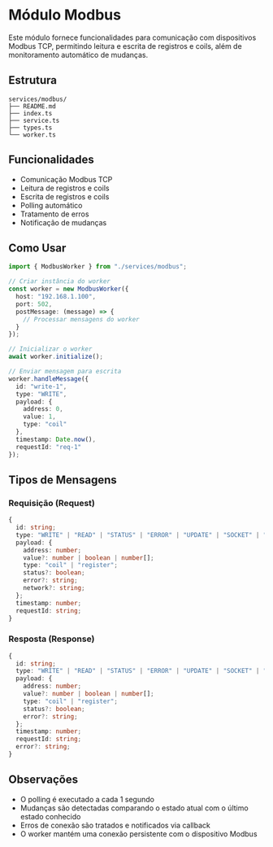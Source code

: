 # Módulo Modbus

Este módulo fornece funcionalidades para comunicação com dispositivos Modbus TCP, permitindo leitura e escrita de registros e coils, além de monitoramento automático de mudanças.

## Estrutura

```
services/modbus/
├── README.md
├── index.ts
├── service.ts
├── types.ts
└── worker.ts
```

## Funcionalidades

- Comunicação Modbus TCP
- Leitura de registros e coils
- Escrita de registros e coils
- Polling automático
- Tratamento de erros
- Notificação de mudanças

## Como Usar

```typescript
import { ModbusWorker } from "./services/modbus";

// Criar instância do worker
const worker = new ModbusWorker({
  host: "192.168.1.100",
  port: 502,
  postMessage: (message) => {
    // Processar mensagens do worker
  }
});

// Inicializar o worker
await worker.initialize();

// Enviar mensagem para escrita
worker.handleMessage({
  id: "write-1",
  type: "WRITE",
  payload: {
    address: 0,
    value: 1,
    type: "coil"
  },
  timestamp: Date.now(),
  requestId: "req-1"
});
```

## Tipos de Mensagens

### Requisição (Request)
```typescript
{
  id: string;
  type: "WRITE" | "READ" | "STATUS" | "ERROR" | "UPDATE" | "SOCKET" | "FINISH";
  payload: {
    address: number;
    value?: number | boolean | number[];
    type: "coil" | "register";
    status?: boolean;
    error?: string;
    network?: string;
  };
  timestamp: number;
  requestId: string;
}
```

### Resposta (Response)
```typescript
{
  id: string;
  type: "WRITE" | "READ" | "STATUS" | "ERROR" | "UPDATE" | "SOCKET" | "FINISH";
  payload: {
    address: number;
    value?: number | boolean | number[];
    type: "coil" | "register";
    status?: boolean;
    error?: string;
  };
  timestamp: number;
  requestId: string;
  error?: string;
}
```

## Observações

- O polling é executado a cada 1 segundo
- Mudanças são detectadas comparando o estado atual com o último estado conhecido
- Erros de conexão são tratados e notificados via callback
- O worker mantém uma conexão persistente com o dispositivo Modbus 
